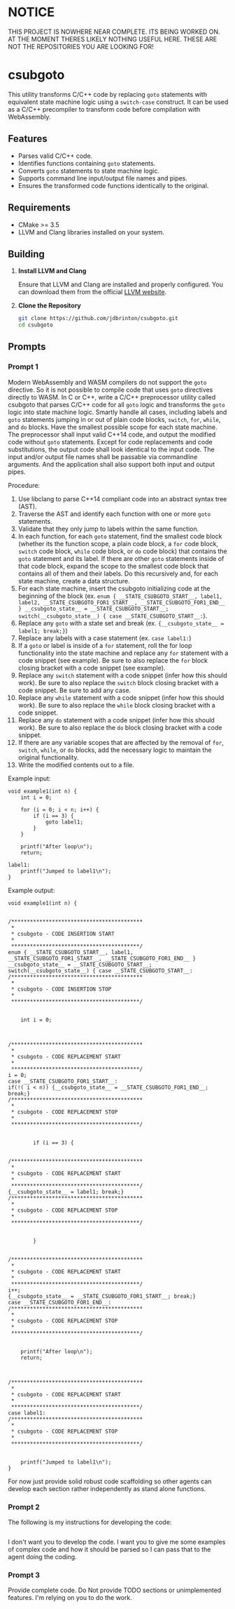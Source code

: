 # NOTICE

THIS PROJECT IS NOWHERE NEAR COMPLETE. ITS BEING WORKED ON. AT THE MOMENT THERES LIKELY NOTHING USEFUL HERE. THESE ARE NOT THE REPOSITORIES YOU ARE LOOKING FOR!

# csubgoto

This utility transforms C/C++ code by replacing `goto` statements with equivalent state machine logic using a `switch-case` construct. It can be used as a C/C++ precompiler to transform code before compilation with WebAssembly.

## Features

- Parses valid C/C++ code.
- Identifies functions containing `goto` statements.
- Converts `goto` statements to state machine logic.
- Supports command line input/output file names and pipes.
- Ensures the transformed code functions identically to the original.

## Requirements

- CMake >= 3.5
- LLVM and Clang libraries installed on your system.

## Building

1. **Install LLVM and Clang**

   Ensure that LLVM and Clang are installed and properly configured. You can download them from the official [LLVM website](https://llvm.org/).

2. **Clone the Repository**

   ```bash
   git clone https://github.com/jdbrinton/csubgoto.git
   cd csubgoto

## Prompts

### Prompt 1

Modern WebAssembly and WASM compilers do not support the `goto` directive. So it is not possible to compile code that uses `goto` directives directly to WASM. In C or C++, write a C/C++ preprocessor utility called csubgoto that parses C/C++ code for all `goto` logic and transforms the `goto` logic into state machine logic. Smartly handle all cases, including labels and `goto` statements jumping in or out of plain code blocks, `switch`, `for`, `while`, and `do` blocks. Have the smallest possible scope for each state machine. The preprocessor shall input valid C++14 code, and output the modified code without `goto` statements. Except for code replacements and code substitutions, the output code shall look identical to the input code. The input and/or output file names shall be passable via commandline arguments. And the application shall also support both input and output pipes.

Procedure:
1. Use libclang to parse C++14 compliant code into an abstract syntax tree (AST).
2. Traverse the AST and identify each function with one or more `goto` statements.
3. Validate that they only jump to labels within the same function.
4. In each function, for each `goto` statement, find the smallest code block (whether its the function scope, a plain code block, a `for` code block, `switch` code block, `while` code block, or `do` code block) that contains the `goto` statement and its label. If there are other `goto` statements inside of that code block, expand the scope to the smallest code block that contains all of them and their labels. Do this recursively and, for each state machine, create a data structure.
5. For each state machine, insert the csubgoto initializing code at the beginning of the block (ex. `enum { __STATE_CSUBGOTO_START__, label1, label2, __STATE_CSUBGOTO_FOR1_START__, __STATE_CSUBGOTO_FOR1_END__ } __csubgoto_state__ = __STATE_CSUBGOTO_START__; switch(__csubgoto_state__) { case __STATE_CSUBGOTO_START__:`).
6. Replace any `goto` with a state set and break (ex. `{__csubgoto_state__ = label1; break;}`)
7. Replace any labels with a case statement (ex. `case label1:`)
8. If a `goto` or label is inside of a `for` statement, roll the for loop functionality into the state machine and replace any `for` statement with a code snippet (see example). Be sure to also replace the `for` block closing bracket with a code snippet (see example).
9. Replace any `switch` statement with a code snippet (infer how this should work). Be sure to also replace the `switch` block closing bracket with a code snippet. Be sure to add any case.
10. Replace any `while` statement with a code snippet (infer how this should work). Be sure to also replace the `while` block closing bracket with a code snippet.
11. Replace any `do` statement with a code snippet (infer how this should work). Be sure to also replace the `do` block closing bracket with a code snippet.
12. If there are any variable scopes that are affected by the removal of `for`, `switch`, `while`, or `do` blocks, add the necessary logic to maintain the original functionality.
12. Write the modified contents out to a file.


Example input:
```
void example1(int n) {
    int i = 0;

    for (i = 0; i < n; i++) {
        if (i == 3) {
            goto label1;
        }
    }

    printf("After loop\n");
    return;

label1:
    printf("Jumped to label1\n");
}
```

Example output:
```
void example1(int n) {


/******************************************
 *
 * csubgoto - CODE INSERTION START
 *
 *****************************************/
enum { __STATE_CSUBGOTO_START__, label1, __STATE_CSUBGOTO_FOR1_START__, __STATE_CSUBGOTO_FOR1_END__ } __csubgoto_state__ = __STATE_CSUBGOTO_START__; switch(__csubgoto_state__) { case __STATE_CSUBGOTO_START__:
/******************************************
 *
 * csubgoto - CODE INSERTION STOP
 *
 *****************************************/


    int i = 0;



/******************************************
 *
 * csubgoto - CODE REPLACEMENT START
 *
 *****************************************/
i = 0;
case __STATE_CSUBGOTO_FOR1_START__:
if(!( i < n)) {__csubgoto_state__ = __STATE_CSUBGOTO_FOR1_END__; break;}
/******************************************
 *
 * csubgoto - CODE REPLACEMENT STOP
 *
 *****************************************/


        if (i == 3) {


/******************************************
 *
 * csubgoto - CODE REPLACEMENT START
 *
 *****************************************/
{__csubgoto_state__ = label1; break;}
/******************************************
 *
 * csubgoto - CODE REPLACEMENT STOP
 *
 *****************************************/


        }


/******************************************
 *
 * csubgoto - CODE REPLACEMENT START
 *
 *****************************************/
i++;
{__csubgoto_state__ = __STATE_CSUBGOTO_FOR1_START__; break;}
case __STATE_CSUBGOTO_FOR1_END__:
/******************************************
 *
 * csubgoto - CODE REPLACEMENT STOP
 *
 *****************************************/


    printf("After loop\n");
    return;



/******************************************
 *
 * csubgoto - CODE REPLACEMENT START
 *
 *****************************************/
case label1:
/******************************************
 *
 * csubgoto - CODE REPLACEMENT STOP
 *
 *****************************************/


    printf("Jumped to label1\n");
}
```

For now just provide solid robust code scaffolding so other agents can develop each section rather independently as stand alone functions.

### Prompt 2

The following is my instructions for developing the code:

```

```

I don't want you to develop the code. I want you to give me some examples of complex code and how it should be parsed so I can pass that to the agent doing the coding.

### Prompt 3

Provide complete code. Do Not provide TODO sections or unimplemented features. I'm relying on you to do the work.


